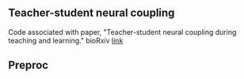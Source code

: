 ## Teacher-student neural coupling

Code associated with paper, "Teacher-student neural coupling during teaching and learning." bioRxiv [link
](https://www.biorxiv.org/content/10.1101/2020.05.07.082958v1)

## Preproc
